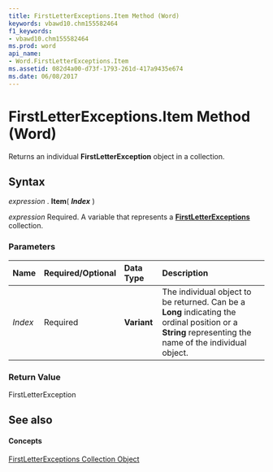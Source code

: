 ```yaml
---
title: FirstLetterExceptions.Item Method (Word)
keywords: vbawd10.chm155582464
f1_keywords:
- vbawd10.chm155582464
ms.prod: word
api_name:
- Word.FirstLetterExceptions.Item
ms.assetid: 082d4a00-d73f-1793-261d-417a9435e674
ms.date: 06/08/2017
---
```



# FirstLetterExceptions.Item Method (Word)

Returns an individual **FirstLetterException** object in a collection.


## Syntax

 _expression_ . **Item**( **_Index_** )

 _expression_ Required. A variable that represents a **[FirstLetterExceptions](firstletterexceptions-object-word.md)** collection.


### Parameters



|**Name**|**Required/Optional**|**Data Type**|**Description**|
|:-----|:-----|:-----|:-----|
| _Index_|Required| **Variant**|The individual object to be returned. Can be a **Long** indicating the ordinal position or a **String** representing the name of the individual object.|

### Return Value

FirstLetterException


## See also


#### Concepts


[FirstLetterExceptions Collection Object](firstletterexceptions-object-word.md)

